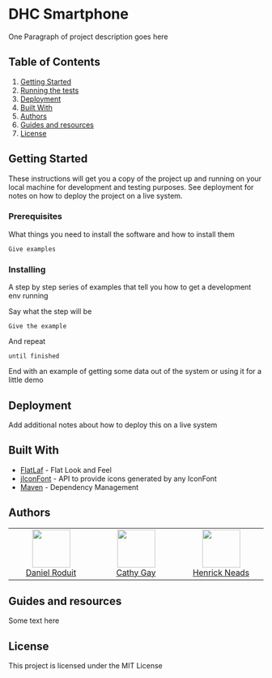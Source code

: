 # DHC Smartphone

One Paragraph of project description goes here

## Table of Contents

1. [Getting Started](#getting-started)
2. [Running the tests](#running-the-tests)
3. [Deployment](#deployment)
4. [Built With](#built-with)
5. [Authors](#authors)
6. [Guides and resources](#guides-and-resources)
7. [License](#license)

## <a name="getting-started"></a>Getting Started

These instructions will get you a copy of the project up and running on your local machine for development and testing purposes. See deployment for notes on how to deploy the project on a live system.

### Prerequisites

What things you need to install the software and how to install them

```
Give examples
```

### Installing

A step by step series of examples that tell you how to get a development env running

Say what the step will be

```
Give the example
```

And repeat

```
until finished
```

End with an example of getting some data out of the system or using it for a little demo


## <a name="deployment"></a>Deployment

Add additional notes about how to deploy this on a live system

## <a name="built-with"></a>Built With

* [FlatLaf](https://www.formdev.com/flatlaf/) - Flat Look and Feel
* [jIconFont](http://jiconfont.github.io/) - API to provide icons generated by any IconFont
* [Maven](https://maven.apache.org/) - Dependency Management

## <a name="authors"></a>Authors

<table>
   <tbody>
      <tr>
         <td align="center" valign="top" width="11%">
            <a href="https://github.com/d-roduit">
            <img src="https://github.com/d-roduit.png?s=75" width="75" height="75"><br />
            Daniel Roduit
            </a>
         </td>
         <td align="center" valign="top" width="11%">
            <a href="https://gitlab.com/g.cathy">
            <img src="https://secure.gravatar.com/avatar/8249f413f33aff71168b6c34d4bffbc3?s=180&d=identicon" width="75" height="75"><br />
            Cathy Gay
            </a>
         </td>
         <td align="center" valign="top" width="11%">
            <a href="https://gitlab.com/Henrick_Neads">
            <img src="https://secure.gravatar.com/avatar/e4ee014d6287b3d015de146e2db3b461?s=180&d=identicon" width="75" height="75"><br />
            Henrick Neads
            </a>
         </td>
      </tr>
   </tbody>
</table>

## <a name="guides-and-resources"></a>Guides and resources

Some text here

## <a name="license"></a>License

This project is licensed under the MIT License

